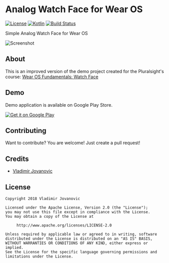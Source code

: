 # Analog Watch Face for Wear OS
[![License](https://img.shields.io/badge/License-Apache%202.0-blue.svg)](https://github.com/VladimirWrites/AnalogWatchFace/blob/master/LICENSE) 
[![Kotlin](https://img.shields.io/badge/style-1.3.60-green.svg?style=flat&label=Kotlin)](https://kotlinlang.org)
[![Build Status](https://travis-ci.com/VladimirWrites/AnalogWatchFace.svg?branch=master)](https://travis-ci.com/VladimirWrites/AnalogWatchFace)

Simple Analog Watch Face for Wear OS

![Screenshot](https://i.imgur.com/5oRCGaP.png)

About
-------

This is an improved version of the demo project created for the Pluralsight's course: [Wear OS Fundamentals: Watch Face](https://app.pluralsight.com/library/courses/wear-os-fundamentals-watch-face)

Demo
-----

Demo application is available on Google Play Store.

<a href='https://play.google.com/store/apps/details?id=com.vlad1m1r.watchface'>
    <img alt='Get it on Google Play' src='http://i.imgur.com/tka3Exw.png'/>
</a>

Contributing
-------

Want to contribute? You are welcome! 
Just create a pull request!

Credits
-------

+ [Vladimir Jovanovic](https://github.com/VladimirWrites)

License
-------

    Copyright 2018 Vladimir Jovanovic

    Licensed under the Apache License, Version 2.0 (the "License");
    you may not use this file except in compliance with the License.
    You may obtain a copy of the License at

         http://www.apache.org/licenses/LICENSE-2.0

    Unless required by applicable law or agreed to in writing, software
    distributed under the License is distributed on an "AS IS" BASIS,
    WITHOUT WARRANTIES OR CONDITIONS OF ANY KIND, either express or implied.
    See the License for the specific language governing permissions and
    limitations under the License.
